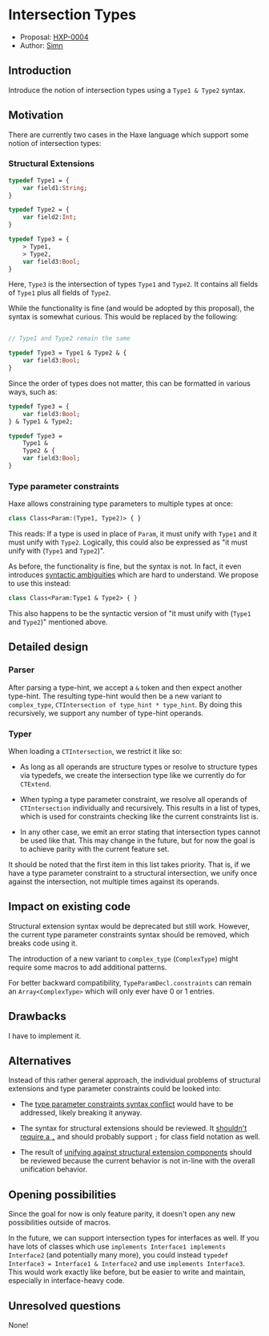 # Intersection Types

* Proposal: [HXP-0004](0004-intersection-types.md)
* Author: [Simn](https://github.com/simn)


## Introduction

Introduce the notion of intersection types using a `Type1 & Type2` syntax.


## Motivation

There are currently two cases in the Haxe language which support some notion of intersection types:

### Structural Extensions

```haxe
typedef Type1 = {
	var field1:String;
}

typedef Type2 = {
	var field2:Int;
}

typedef Type3 = {
	> Type1,
	> Type2,
	var field3:Bool;
}
```

Here, `Type3` is the intersection of types `Type1` and `Type2`. It contains all fields of `Type1` plus all fields of `Type2`.

While the functionality is fine (and would be adopted by this proposal), the syntax is somewhat curious. This would be replaced by the following:

```haxe

// Type1 and Type2 remain the same

typedef Type3 = Type1 & Type2 & {
	var field3:Bool;
}
```

Since the order of types does not matter, this can be formatted in various ways, such as:

```haxe
typedef Type3 = {
	var field3:Bool;
} & Type1 & Type2;

typedef Type3 =
	Type1 &
	Type2 & {
	var field3:Bool;
}
```

### Type parameter constraints

Haxe allows constraining type parameters to multiple types at once:

```haxe
class Class<Param:(Type1, Type2)> { }
```

This reads: If a type is used in place of `Param`, it must unify with `Type1` and it must unify with `Type2`. Logically, this could also be expressed as "it must unify with (`Type1` and `Type2`)".

As before, the functionality is fine, but the syntax is not. In fact, it even introduces [syntactic ambiguities](https://github.com/HaxeFoundation/haxe/issues/7006) which are hard to understand. We propose to use this instead:

```haxe
class Class<Param:Type1 & Type2> { }
```

This also happens to be the syntactic version of "it must unify with (`Type1` and `Type2`)" mentioned above.


## Detailed design

### Parser

After parsing a type-hint, we accept a `&` token and then expect another type-hint. The resulting type-hint would then be a new variant to `complex_type`, `CTIntersection of type_hint * type_hint`. By doing this recursively, we support any number of type-hint operands.

### Typer

When loading a `CTIntersection`, we restrict it like so:

* As long as all operands are structure types or resolve to structure types via typedefs, we create the intersection type like we currently do for `CTExtend`.

* When typing a type parameter constraint, we resolve all operands of `CTIntersection` individually and recursively. This results in a list of types, which is used for constraints checking like the current constraints list is.

* In any other case, we emit an error stating that intersection types cannot be used like that. This may change in the future, but for now the goal is to achieve parity with the current feature set.

It should be noted that the first item in this list takes priority. That is, if we have a type parameter constraint to a structural intersection, we unify once against the intersection, not multiple times against its operands.


## Impact on existing code

Structural extension syntax would be deprecated but still work. However, the current type parameter constraints syntax should be removed, which breaks code using it.

The introduction of a new variant to `complex_type` (`ComplexType`) might require some macros to add additional patterns.

For better backward compatibility, `TypeParamDecl.constraints` can remain an `Array<ComplexType>` which will only ever have 0 or 1 entries.


## Drawbacks

I have to implement it.


## Alternatives

Instead of this rather general approach, the individual problems of structural extensions and type parameter constraints could be looked into:

* The [type parameter constraints syntax conflict](https://github.com/HaxeFoundation/haxe/issues/7006) would have to be addressed, likely breaking it anyway.

* The syntax for structural extensions should be reviewed. It [shouldn't require a `,`](https://github.com/HaxeFoundation/haxe/issues/7036) and should probably support `;` for class field notation as well.

* The result of [unifying against structural extension components](https://github.com/HaxeFoundation/haxe/issues/5225) should be reviewed because the current behavior is not in-line with the overall unification behavior.


## Opening possibilities

Since the goal for now is only feature parity, it doesn't open any new possibilities outside of macros.

In the future, we can support intersection types for interfaces as well. If you have lots of classes which use `implements Interface1 implements Interface2` (and potentially many more), you could instead `typedef Interface3 = Interface1 & Interface2` and use `implements Interface3`. This would work exactly like before, but be easier to write and maintain, especially in interface-heavy code.

## Unresolved questions

None!
